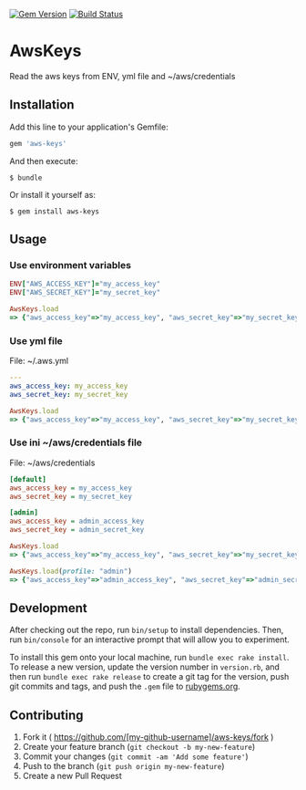 [![Gem Version](https://badge.fury.io/rb/aws-keys.svg)](http://badge.fury.io/rb/aws-keys)
[![Build Status](https://travis-ci.org/macwadu/aws-keys.svg?branch=master)](https://travis-ci.org/macwadu/aws-keys)

# AwsKeys

Read the aws keys from ENV, yml file and ~/aws/credentials

## Installation

Add this line to your application's Gemfile:

```ruby
gem 'aws-keys'
```

And then execute:

    $ bundle

Or install it yourself as:

    $ gem install aws-keys

## Usage

### Use environment variables
```ruby
ENV["AWS_ACCESS_KEY"]="my_access_key"
ENV["AWS_SECRET_KEY"]="my_secret_key"

AwsKeys.load
=> {"aws_access_key"=>"my_access_key", "aws_secret_key"=>"my_secret_key"}
```

### Use yml file

File: ~/.aws.yml
```yaml
---
aws_access_key: my_access_key
aws_secret_key: my_secret_key
```

```ruby
AwsKeys.load
=> {"aws_access_key"=>"my_access_key", "aws_secret_key"=>"my_secret_key"}
```
### Use ini ~/aws/credentials file

File: ~/aws/credentials
```ini
[default]
aws_access_key = my_access_key
aws_secret_key = my_secret_key

[admin]
aws_access_key = admin_access_key
aws_secret_key = admin_secret_key
```

```ruby
AwsKeys.load
=> {"aws_access_key"=>"my_access_key", "aws_secret_key"=>"my_secret_key"}

AwsKeys.load(profile: "admin")
=> {"aws_access_key"=>"admin_access_key", "aws_secret_key"=>"admin_secret_key"}

```

## Development

After checking out the repo, run `bin/setup` to install dependencies. Then, run `bin/console` for an interactive prompt that will allow you to experiment.

To install this gem onto your local machine, run `bundle exec rake install`. To release a new version, update the version number in `version.rb`, and then run `bundle exec rake release` to create a git tag for the version, push git commits and tags, and push the `.gem` file to [rubygems.org](https://rubygems.org).

## Contributing

1. Fork it ( https://github.com/[my-github-username]/aws-keys/fork )
2. Create your feature branch (`git checkout -b my-new-feature`)
3. Commit your changes (`git commit -am 'Add some feature'`)
4. Push to the branch (`git push origin my-new-feature`)
5. Create a new Pull Request
